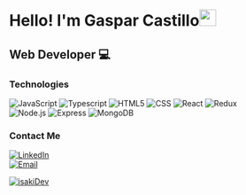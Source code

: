 <h1>Hello! I'm Gaspar Castillo<img src="https://raw.githubusercontent.com/iampavangandhi/iampavangandhi/master/gifs/Hi.gif" width="30px"></h1>
<h2>Web Developer 💻</h2>

### Technologies
  ![JavaScript](https://img.shields.io/badge/-JavaScript-333333?style=flat&logo=javascript)
  ![Typescript](https://img.shields.io/badge/-Typescript-333333?style=flat&logo=typescript)
  ![HTML5](https://img.shields.io/badge/-HTML5-333333?style=flat&logo=HTML5)
  ![CSS](https://img.shields.io/badge/-CSS-333333?style=flat&logo=CSS3&logoColor=1572B6)
  ![React](https://img.shields.io/badge/-React-333333?style=flat&logo=react)
  ![Redux](https://img.shields.io/badge/-Redux-333333?style=flat&logo=redux)
  <br/>
  ![Node.js](https://img.shields.io/badge/-Node.js-333333?style=flat&logo=node.js)
  ![Express](https://img.shields.io/badge/-Express-333333?style=flat&logo=express)
  ![MongoDB](https://img.shields.io/badge/-MongoDB-333333?style=flat&logo=MongoDB)

### Contact Me
<a href="https://www.linkedin.com/in/gaspar-castillo-catrifol-78414625b/"><img alt="LinkedIn" src="https://img.shields.io/badge/LinkedIn-Gaspar%20Castillo-green?style=flat-square&logo=linkedin" />
<br>
<a href="gaspar.c.developer@gmail.com"><img alt="Email" src="https://img.shields.io/badge/Gmail-gaspar.c.developer@gmail.com-blue?style=flat-square&logo=gmail" />  

<p align="left"> <img src="https://komarev.com/ghpvc/?username=isakiDev&label=Profile%20views&color=0e75b6&style=flat" alt="isakiDev" /> </p>
